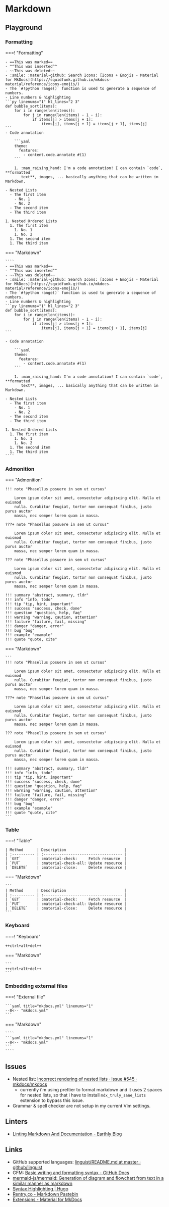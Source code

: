 # Markdown

## Playground

### Formatting

===! "Formatting"

    - ==This was marked==
    - ^^This was inserted^^
    - ~~This was deleted~~
    - :smile: :material-github: Search Icons: [Icons + Emojis - Material for MkDocs](https://squidfunk.github.io/mkdocs-material/reference/icons-emojis/)
    - The `#!python range()` function is used to generate a sequence of numbers.
    - Line numbers & highlighting
    ```py linenums="1" hl_lines="2 3"
    def bubble_sort(items):
        for i in range(len(items)):
            for j in range(len(items) - 1 - i):
                if items[j] > items[j + 1]:
                    items[j], items[j + 1] = items[j + 1], items[j]
    ```
    - Code annotation

        ```yaml
        theme:
          features:
            - content.code.annotate #(1)
        ```

        1. :man_raising_hand: I'm a code annotation! I can contain `code`, **formatted
           text**, images, ... basically anything that can be written in Markdown.

    - Nested Lists
      - The first item
        - No. 1
        - No. 2
      - The second item
      - The third item

    1. Nested Ordered Lists
      1. The first item
        1. No. 1
        1. No. 2
      1. The second item
      1. The third item

=== "Markdown"

    ````
    - ==This was marked==
    - ^^This was inserted^^
    - ~~This was deleted~~
    - :smile: :material-github: Search Icons: [Icons + Emojis - Material for MkDocs](https://squidfunk.github.io/mkdocs-material/reference/icons-emojis/)
    - The `#!python range()` function is used to generate a sequence of numbers.
    - Line numbers & highlighting
    ```py linenums="1" hl_lines="2 3"
    def bubble_sort(items):
        for i in range(len(items)):
            for j in range(len(items) - 1 - i):
                if items[j] > items[j + 1]:
                    items[j], items[j + 1] = items[j + 1], items[j]
    ```

    - Code annotation

        ```yaml
        theme:
          features:
            - content.code.annotate #(1)
        ```

        1. :man_raising_hand: I'm a code annotation! I can contain `code`, **formatted
           text**, images, ... basically anything that can be written in Markdown.

    - Nested Lists
      - The first item
        - No. 1
        - No. 2
      - The second item
      - The third item

    1. Nested Ordered Lists
      1. The first item
        1. No. 1
        1. No. 2
      1. The second item
      1. The third item
    ````

### Admonition

=== "Admonition"

    !!! note "Phasellus posuere in sem ut cursus"

        Lorem ipsum dolor sit amet, consectetur adipiscing elit. Nulla et euismod
        nulla. Curabitur feugiat, tortor non consequat finibus, justo purus auctor
        massa, nec semper lorem quam in massa.

    ???+ note "Phasellus posuere in sem ut cursus"

        Lorem ipsum dolor sit amet, consectetur adipiscing elit. Nulla et euismod
        nulla. Curabitur feugiat, tortor non consequat finibus, justo purus auctor
        massa, nec semper lorem quam in massa.

    ??? note "Phasellus posuere in sem ut cursus"

        Lorem ipsum dolor sit amet, consectetur adipiscing elit. Nulla et euismod
        nulla. Curabitur feugiat, tortor non consequat finibus, justo purus auctor
        massa, nec semper lorem quam in massa.

    !!! summary "abstract, summary, tldr"
    !!! info "info, todo"
    !!! tip "tip, hint, important"
    !!! success "success, check, done"
    !!! question "question, help, faq"
    !!! warning "warning, caution, attention"
    !!! failure "failure, fail, missing"
    !!! danger "danger, error"
    !!! bug "bug"
    !!! example "example"
    !!! quote "quote, cite"

=== "Markdown"

    ```
    !!! note "Phasellus posuere in sem ut cursus"

        Lorem ipsum dolor sit amet, consectetur adipiscing elit. Nulla et euismod
        nulla. Curabitur feugiat, tortor non consequat finibus, justo purus auctor
        massa, nec semper lorem quam in massa.

    ???+ note "Phasellus posuere in sem ut cursus"

        Lorem ipsum dolor sit amet, consectetur adipiscing elit. Nulla et euismod
        nulla. Curabitur feugiat, tortor non consequat finibus, justo purus auctor
        massa, nec semper lorem quam in massa.

    ??? note "Phasellus posuere in sem ut cursus"

        Lorem ipsum dolor sit amet, consectetur adipiscing elit. Nulla et euismod
        nulla. Curabitur feugiat, tortor non consequat finibus, justo purus auctor
        massa, nec semper lorem quam in massa.

    !!! summary "abstract, summary, tldr"
    !!! info "info, todo"
    !!! tip "tip, hint, important"
    !!! success "success, check, done"
    !!! question "question, help, faq"
    !!! warning "warning, caution, attention"
    !!! failure "failure, fail, missing"
    !!! danger "danger, error"
    !!! bug "bug"
    !!! example "example"
    !!! quote "quote, cite"
    ```

### Table

===! "Table"

    | Method      | Description                          |
    | :---------- | :----------------------------------- |
    | `GET`       | :material-check:     Fetch resource  |
    | `PUT`       | :material-check-all: Update resource |
    | `DELETE`    | :material-close:     Delete resource |

=== "Markdown"

    ```
    | Method      | Description                          |
    | :---------- | :----------------------------------- |
    | `GET`       | :material-check:     Fetch resource  |
    | `PUT`       | :material-check-all: Update resource |
    | `DELETE`    | :material-close:     Delete resource |
    ```

### Keyboard

===! "Keyboard"

    ++ctrl+alt+del++

=== "Markdown"

    ```
    ++ctrl+alt+del++
    ```

### Embedding external files

===! "External file"

    ```yaml title="mkdocs.yml" linenums="1"
    --8<-- "mkdocs.yml"
    ```

=== "Markdown"

    ````
    ```yaml title="mkdocs.yml" linenums="1"
    --8<--​ "mkdocs.yml"
    ```
    ````

## Issues

- Nested list: [Incorrect rendering of nested lists · Issue #545 · mkdocs/mkdocs](https://github.com/mkdocs/mkdocs/issues/545)
  - currently i'm using prettier to format markdown and it uses 2 spaces for nested lists, so that i have to install `mdx_truly_sane_lists` extension to bypass this issue.
- Grammar & spell checker are not setup in my current Vim settings.

## Linters

- [Linting Markdown And Documentation - Earthly Blog](https://earthly.dev/blog/markdown-lint/)

## Links

- GitHub supported languages: [linguist/README.md at master · github/linguist](https://github.com/github/linguist/blob/master/vendor/README.md)
- GFM: [Basic writing and formatting syntax - GitHub Docs](https://docs.github.com/en/github/writing-on-github/getting-started-with-writing-and-formatting-on-github/basic-writing-and-formatting-syntax)
- [mermaid-js/mermaid: Generation of diagram and flowchart from text in a similar manner as markdown](https://github.com/mermaid-js/mermaid)
- [Syntax Highlighting | Hugo](https://gohugo.io/content-management/syntax-highlighting/#list-of-chroma-highlighting-languages)
- [Rentry.co - Markdown Pastebin](https://rentry.co/)
- [Extensions - Material for MkDocs](https://squidfunk.github.io/mkdocs-material/setup/extensions/)
